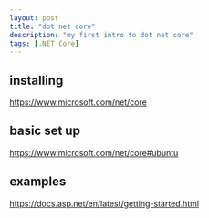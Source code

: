 ```yaml
---
layout: post
title: "dot net core"
description: "my first intro to dot net core"
tags: [.NET Core]
---
```


## installing

https://www.microsoft.com/net/core

## basic set up

https://www.microsoft.com/net/core#ubuntu

## examples

https://docs.asp.net/en/latest/getting-started.html